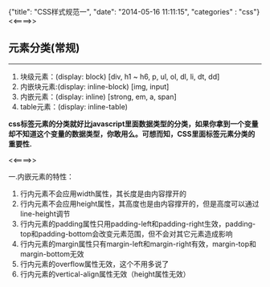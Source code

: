 {"title": "CSS样式规范一",
"date": "2014-05-16 11:11:15",
"categories" : "css"}
<<====>>

## 元素分类(常规) 

------

1. 块级元素：(display: block) [div, h1 ~ h6, p, ul, ol, dl, li, dt, dd]
2. 内嵌块元素:(display: inline-block) [img, input]
3. 内嵌元素：(display: inline) [strong, em, a, span]
4. table元素：(display: inline-table)

**css标签元素的分类就好比javascript里面数据类型的分类，如果你拿到一个变量却不知道这个变量的数据类型，你敢用么。可想而知，CSS里面标签元素分类的重要性.**

<<====>>

一.内嵌元素的特性：


1. 行内元素不会应用width属性，其长度是由内容撑开的
2. 行内元素不会应用height属性，其高度也是由内容撑开的，但是高度可以通过line-height调节
3. 行内元素的padding属性只用padding-left和padding-right生效，padding-top和padding-bottom会改变元素范围，但不会对其它元素造成影响
4. 行内元素的margin属性只有margin-left和margin-right有效，margin-top和margin-bottom无效
5. 行内元素的overflow属性无效，这个不用多说了
6. 行内元素的vertical-align属性无效（height属性无效）